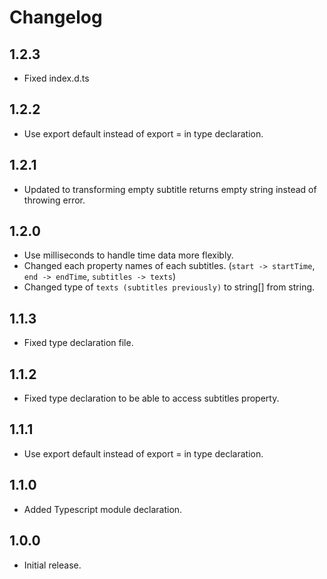 # Changelog

## 1.2.3

* Fixed index.d.ts

## 1.2.2

* Use export default instead of export = in type declaration.

## 1.2.1

* Updated to transforming empty subtitle returns empty string instead of throwing error.

## 1.2.0

* Use milliseconds to handle time data more flexibly.
* Changed each property names of each subtitles. (`start -> startTime`, `end -> endTime`, `subtitles -> texts`)
* Changed type of `texts (subtitles previously)` to string[] from string.

## 1.1.3

* Fixed type declaration file.

## 1.1.2

* Fixed type declaration to be able to access subtitles property.

## 1.1.1

* Use export default instead of export = in type declaration.

## 1.1.0

* Added Typescript module declaration.

## 1.0.0

* Initial release.